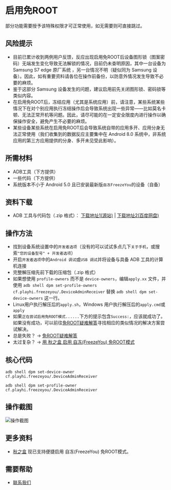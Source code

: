# 启用免ROOT
部分功能需要授予该特殊权限才可正常使用，如无需要则可直接跳过。

## 风险提示
* 目前已累计收到两例用户反馈，反应出现启用免ROOT后设备图形锁（图案密码）无端发生变化导致无法解锁的情况，目前仍未查明原因，其中一台设备为 Samsung S7 edge 原厂系统 ，另一台情况不明（疑似同为 Samsung 设备）。因此，如有重要资料请各位在操作前备份，以防意外情况发生导致不必要的麻烦。
* 鉴于这部分 Samsung 设备发生的问题，建议启用前先关闭图形锁、密码锁等类似内容。
* 在启用免ROOT后，冻结应用（尤其是系统应用）前，请注意，某些系统某些情况下在对个别应用执行冻结操作后会导致系统出现一些异常——比如莫名卡顿、无法正常开机等问题。因此，请尽可能的在一定安全限度内进行操作以确保操作安全，避免产生不必要的麻烦。
* 某些设备某些系统在启用免ROOT后会导致系统自带的应用多开、应用分身无法正常使用（我们收集到的数据反应主要集中在 Android 8.0 系统中，非系统应用的第三方应用提供的分身、多开未见受此影响）。

## 所需材料
* ADB工具（下方提供）
* 一些代码（下方提供）
* 系统版本不小于 Android 5.0 且已安装最新版`自冻FreezeYou`的设备（自备）

## 资料下载
* ADB 工具与代码包（.zip 格式）： [下载地址1(源站)](https://freezeyou.playhi.net/attachment/urt.zip) | [下载地址2(百度网盘)](https://pan.baidu.com/s/1RlHg4w0z5O2aNc_ejkeUvA)

## 操作方法
* 找到设备系统设置中的`开发者选项`（没有的可以试试多点几下`关于手机`，或搜索`"您的设备型号" + 开发者选项`）
* 开启`开发者选项`中的`Android 调试`或`USB 调试`并将设备与具备 ADB 工具的计算机连接
* 完整解压缩先前下载的压缩包（.zip 格式）
* 如果想使用 `profile-owners` 而不是 `device-owners`，编辑`apply.xx` 文件，并使用 `adb shell dpm set-profile-owners cf.playhi.freezeyou/.DeviceAdminReceiver` 替换 `adb shell dpm set-device-owners` 这一行。
* Linux用户执行解压后的`apply.sh`，Windows 用户执行解压后的`apply.cmd`或`apply`
* 如果`正在尝试启用免ROOT模式......`下方的提示包含`Success:`，应该就成功了。如果没有成功，可以前往[免ROOT疑难解答](../faq/mroot.md)寻找相应的类似情况的解决方案尝试解决。
* 总是失败？ → [免ROOT疑难解答](../faq/mroot.md)
* 太过复杂？ → [用 秋之盒 启用 自冻(FreezeYou) 免ROOT模式](https://www.atmb.top/?from=freezeyou)

## 核心代码
<CodeGroup>
  <CodeGroupItem title="set-device-owner" active>

```shell bash:no-line-numbers
adb shell dpm set-device-owner cf.playhi.freezeyou/.DeviceAdminReceiver
```

  </CodeGroupItem>

  <CodeGroupItem title="set-profile-owner">

```shell bash:no-line-numbers
adb shell dpm set-profile-owner cf.playhi.freezeyou/.DeviceAdminReceiver
```

  </CodeGroupItem>
</CodeGroup>

## 操作截图
![操作截图](/assets/img/20180207104242.png)

## 更多资料
* [秋之盒](https://www.atmb.top/?from=freezeyou) 现已支持便捷启用 自冻(FreezeYou) 免ROOT模式。

## 需要帮助
- [联系我们](../about/contactUs.md)


